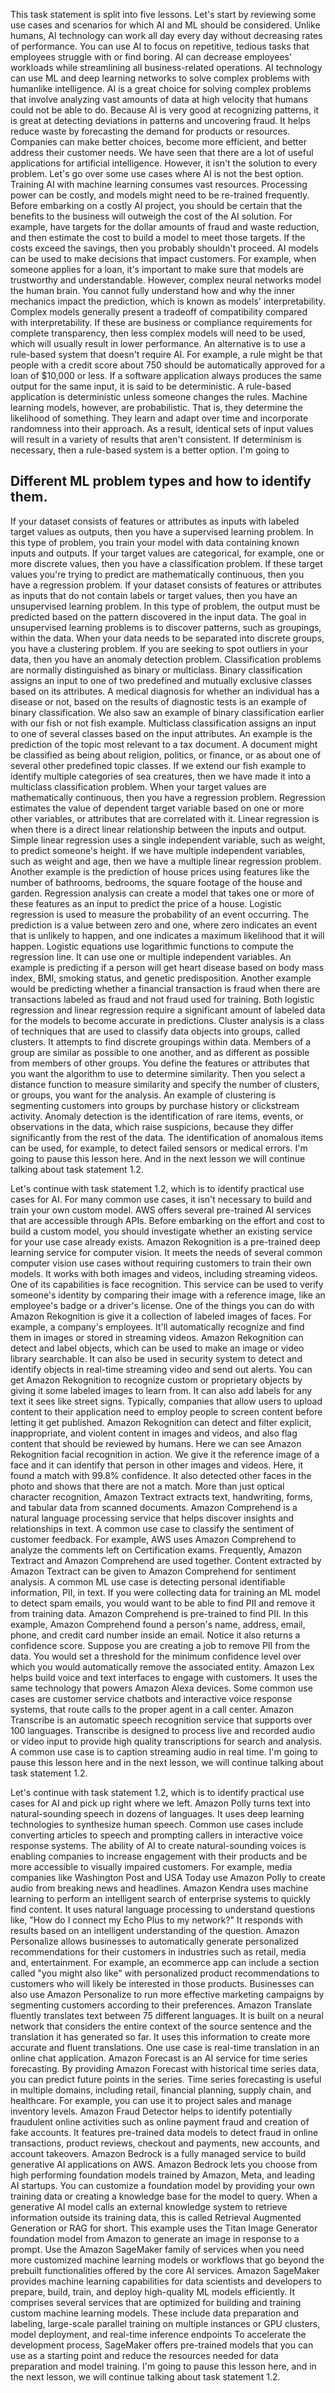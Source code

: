 This task statement is split into five lessons. Let's start by reviewing some use cases and scenarios for which AI and ML should be considered. Unlike humans, AI technology can work all day every day without decreasing rates of performance. You can use AI to focus on repetitive, tedious tasks that employees struggle with or find boring. AI can decrease employees' workloads while streamlining all business-related operations. AI technology can use ML and deep learning networks to solve complex problems with humanlike intelligence. AI is a great choice for solving complex problems that involve analyzing vast amounts of data at high velocity that humans could not be able to do. Because AI is very good at recognizing patterns, it is great at detecting deviations in patterns and uncovering fraud. It helps reduce waste by forecasting the demand for products or resources. Companies can make better choices, become more efficient, and better address their customer needs. We have seen that there are a lot of useful applications for artificial intelligence. However, it isn't the solution to every problem. Let's go over some use cases where AI is not the best option. Training AI with machine learning consumes vast resources. Processing power can be costly, and models might need to be re-trained frequently. Before embarking on a costly AI project, you should be certain that the benefits to the business will outweigh the cost of the AI solution. For example, have targets for the dollar amounts of fraud and waste reduction, and then estimate the cost to build a model to meet those targets. If the costs exceed the savings, then you probably shouldn't proceed. AI models can be used to make decisions that impact customers. For example, when someone applies for a loan, it's important to make sure that models are trustworthy and understandable. However, complex neural networks model the human brain. You cannot fully understand how and why the inner mechanics impact the prediction, which is known as models' interpretability. Complex models generally present a tradeoff of compatibility compared with interpretability. If these are business or compliance requirements for complete transparency, then less complex models will need to be used, which will usually result in lower performance. An alternative is to use a rule-based system that doesn't require AI. For example, a rule might be that people with a credit score about 750 should be automatically approved for a loan of $10,000 or less. If a software application always produces the same output for the same input, it is said to be deterministic. A rule-based application is deterministic unless someone changes the rules. Machine learning models, however, are probabilistic. That is, they determine the likelihood of something. They learn and adapt over time and incorporate randomness into their approach. As a result, identical sets of input values will result in a variety of results that aren't consistent. If determinism is necessary, then a rule-based system is a better option. I'm going to 


## Different ML problem types and how to identify them. 
If your dataset consists of features or attributes as inputs with labeled target values as outputs, then you have a supervised learning problem. In this type of problem, you train your model with data containing known inputs and outputs. If your target values are categorical, for example, one or more discrete values, then you have a classification problem. If these target values you're trying to predict are mathematically continuous, then you have a regression problem. If your dataset consists of features or attributes as inputs that do not contain labels or target values, then you have an unsupervised learning problem. In this type of problem, the output must be predicted based on the pattern discovered in the input data. The goal in unsupervised learning problems is to discover patterns, such as groupings, within the data. When your data needs to be separated into discrete groups, you have a clustering problem. If you are seeking to spot outliers in your data, then you have an anomaly detection problem. Classification problems are normally distinguished as binary or multiclass. Binary classification assigns an input to one of two predefined and mutually exclusive classes based on its attributes. A medical diagnosis for whether an individual has a disease or not, based on the results of diagnostic tests is an example of binary classification. We also saw an example of binary classification earlier with our fish or not fish example. Multiclass classification assigns an input to one of several classes based on the input attributes. An example is the prediction of the topic most relevant to a tax document. A document might be classified as being about religion, politics, or finance, or as about one of several other predefined topic classes. If we extend our fish example to identify multiple categories of sea creatures, then we have made it into a multiclass classification problem. When your target values are mathematically continuous, then you have a regression problem. Regression estimates the value of dependent target variable based on one or more other variables, or attributes that are correlated with it. Linear regression is when there is a direct linear relationship between the inputs and output. Simple linear regression uses a single independent variable, such as weight, to predict someone's height. If we have multiple independent variables, such as weight and age, then we have a multiple linear regression problem. Another example is the prediction of house prices using features like the number of bathrooms, bedrooms, the square footage of the house and garden. Regression analysis can create a model that takes one or more of these features as an input to predict the price of a house. Logistic regression is used to measure the probability of an event occurring. The prediction is a value between zero and one, where zero indicates an event that is unlikely to happen, and one indicates a maximum likelihood that it will happen. Logistic equations use logarithmic functions to compute the regression line. It can use one or multiple independent variables. An example is predicting if a person will get heart disease based on body mass index, BMI, smoking status, and genetic predisposition. Another example would be predicting whether a financial transaction is fraud when there are transactions labeled as fraud and not fraud used for training. Both logistic regression and linear regression require a significant amount of labeled data for the models to become accurate in predictions. Cluster analysis is a class of techniques that are used to classify data objects into groups, called clusters. It attempts to find discrete groupings within data. Members of a group are similar as possible to one another, and as different as possible from members of other groups. You define the features or attributes that you want the algorithm to use to determine similarity. Then you select a distance function to measure similarity and specify the number of clusters, or groups, you want for the analysis. An example of clustering is segmenting customers into groups by purchase history or clickstream activity. Anomaly detection is the identification of rare items, events, or observations in the data, which raise suspicions, because they differ significantly from the rest of the data. The identification of anomalous items can be used, for example, to detect failed sensors or medical errors. I'm going to pause this lesson here. And in the next lesson we will continue talking about task statement 1.2.

Let's continue with task statement 1.2, which is to identify practical use cases for AI. For many common use cases, it isn't necessary to build and train your own custom model. AWS offers several pre-trained AI services that are accessible through APIs. Before embarking on the effort and cost to build a custom model, you should investigate whether an existing service for your use case already exists. Amazon Rekognition is a pre-trained deep learning service for computer vision. It meets the needs of several common computer vision use cases without requiring customers to train their own models. It works with both images and videos, including streaming videos. One of its capabilities is face recognition. This service can be used to verify someone's identity by comparing their image with a reference image, like an employee's badge or a driver's license. One of the things you can do with Amazon Rekognition is give it a collection of labeled images of faces. For example, a company's employees. It'll automatically recognize and find them in images or stored in streaming videos. Amazon Rekognition can detect and label objects, which can be used to make an image or video library searchable. It can also be used in security system to detect and identify objects in real-time streaming video and send out alerts. You can get Amazon Rekognition to recognize custom or proprietary objects by giving it some labeled images to learn from. It can also add labels for any text it sees like street signs. Typically, companies that allow users to upload content to their application need to employ people to screen content before letting it get published. Amazon Rekognition can detect and filter explicit, inappropriate, and violent content in images and videos, and also flag content that should be reviewed by humans. Here we can see Amazon Rekognition facial recognition in action. We give it the reference image of a face and it can identify that person in other images and videos. Here, it found a match with 99.8% confidence. It also detected other faces in the photo and shows that there are not a match. More than just optical character recognition, Amazon Textract extracts text, handwriting, forms, and tabular data from scanned documents. Amazon Comprehend is a natural language processing service that helps discover insights and relationships in text. A common use case to classify the sentiment of customer feedback. For example, AWS uses Amazon Comprehend to analyze the comments left on Certification exams. Frequently, Amazon Textract and Amazon Comprehend are used together. Content extracted by Amazon Textract can be given to Amazon Comprehend for sentiment analysis. A common ML use case is detecting personal identifiable information, PII, in text. If you were collecting data for training an ML model to detect spam emails, you would want to be able to find PII and remove it from training data. Amazon Comprehend is pre-trained to find PII. In this example, Amazon Comprehend found a person's name, address, email, phone, and credit card number inside an email. Notice it also returns a confidence score. Suppose you are creating a job to remove PII from the data. You would set a threshold for the minimum confidence level over which you would automatically remove the associated entity. Amazon Lex helps build voice and text interfaces to engage with customers. It uses the same technology that powers Amazon Alexa devices. Some common use cases are customer service chatbots and interactive voice response systems, that route calls to the proper agent in a call center. Amazon Transcribe is an automatic speech recognition service that supports over 100 languages. Transcribe is designed to process live and recorded audio or video input to provide high quality transcriptions for search and analysis. A common use case is to caption streaming audio in real time. I'm going to pause this lesson here and in the next lesson, we will continue talking about task statement 1.2.

Let's continue with task statement 1.2, which is to identify practical use cases for AI and pick up right where we left. Amazon Polly turns text into natural-sounding speech in dozens of languages. It uses deep learning technologies to synthesize human speech. Common use cases include converting articles to speech and prompting callers in interactive voice response systems. The ability of AI to create natural-sounding voices is enabling companies to increase engagement with their products and be more accessible to visually impaired customers. For example, media companies like Washington Post and USA Today use Amazon Polly to create audio from breaking news and headlines. Amazon Kendra uses machine learning to perform an intelligent search of enterprise systems to quickly find content. It uses natural language processing to understand questions like, "How do I connect my Echo Plus to my network?" It responds with results based on an intelligent understanding of the question. Amazon Personalize allows businesses to automatically generate personalized recommendations for their customers in industries such as retail, media and, entertainment. For example, an ecommerce app can include a section called "you might also like" with personalized product recommendations to customers who will likely be interested in those products. Businesses can also use Amazon Personalize to run more effective marketing campaigns by segmenting customers according to their preferences. Amazon Translate fluently translates text between 75 different languages. It is built on a neural network that considers the entire context of the source sentence and the translation it has generated so far. It uses this information to create more accurate and fluent translations. One use case is real-time translation in an online chat application. Amazon Forecast is an AI service for time series forecasting. By providing Amazon Forecast with historical time series data, you can predict future points in the series. Time series forecasting is useful in multiple domains, including retail, financial planning, supply chain, and healthcare. For example, you can use it to project sales and manage inventory levels. Amazon Fraud Detector helps to identify potentially fraudulent online activities such as online payment fraud and creation of fake accounts. It features pre-trained data models to detect fraud in online transactions, product reviews, checkout and payments, new accounts, and account takeovers. Amazon Bedrock is a fully managed service to build generative AI applications on AWS. Amazon Bedrock lets you choose from high performing foundation models trained by Amazon, Meta, and leading AI startups. You can customize a foundation model by providing your own training data or creating a knowledge base for the model to query. When a generative AI model calls an external knowledge system to retrieve information outside its training data, this is called Retrieval Augmented Generation or RAG for short. This example uses the Titan Image Generator foundation model from Amazon to generate an image in response to a prompt. Use the Amazon SageMaker family of services when you need more customized machine learning models or workflows that go beyond the prebuilt functionalities offered by the core AI services. Amazon SageMaker provides machine learning capabilities for data scientists and developers to prepare, build, train, and deploy high-quality ML models efficiently. It comprises several services that are optimized for building and training custom machine learning models. These include data preparation and labeling, large-scale parallel training on multiple instances or GPU clusters, model deployment, and real-time inference endpoints To accelerate the development process, SageMaker offers pre-trained models that you can use as a starting point and reduce the resources needed for data preparation and model training. I'm going to pause this lesson here, and in the next lesson, we will continue talking about task statement 1.2.


